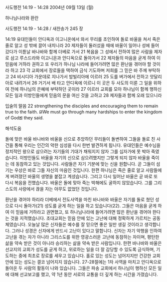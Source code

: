 사도행전 14:19 - 14:28 
2004년 09월 13일 (월)

하나님나라와 환란



사도행전 14:19 - 14:28 / 새찬송가 245 장


14:19 유대인들이 안디옥과 이고니온에서 와서 무리를 초인하여 돌로 바울을 쳐서 죽은 줄로 알고 성 밖에 끌어 내치니라 20 제자들이 둘러섰을 때에 바울이 일어나 성에 들어갔다가 이튿날 바나바와 함께 더베로 가서 21 복음을 그 성에서 전하여 많은 사람을 제자로 삼고 루스드라와 이고니온과 안디옥으로 돌아가서 22 제자들의 마음을 굳게 하여 이 믿음에 거하라 권하고 또 우리가 하나님 나라에 들어가려면 많은 환난을 겪어야 할 것이라 하고 23 각 교회에서 장로들을 택하여 금식 기도하며 저희를 그 믿은 바 주께 부탁하고 24 비시디아 가운데로 지나가서 밤빌리아에 이르러 25 도를 버가에서 전하고 앗달리아로 내려가서 26 거기서 배 타고 안디옥에 이르니 이 곳은 두 사도의 이룬 그 일을 위하여 전에 하나님의 은혜에 부탁하던 곳이라 27 이르러 교회를 모아 하나님이 함께 행하신 모든 일과 이방인들에게 믿음의 문을 여신 것을 고하고 28 제자들과 함께 오래 있으니라

입술의 말씀
22 strengthening the disciples and encouraging them to remain true to the faith. ꡒWe must go through many hardships to enter the kingdom of Godꡓ they said.

해석도움





돌에 맞은 바울
바나바와 바울을 신으로 추앙하던 무리들이 돌변하여 그들을 돌로 친 사건을 통해 우리는 인간의 악한 심성을 다시 한번 발견하게 됩니다. 유대인들은 예수님을 정치적인 왕으로 삼으려는 자기들의 기대가 채워지지 않자 그를 십자가에 못 박아 죽였습니다. 이방인들도 바울을 자기의 신으로 삼으려했지만 그렇게 되지 않자 바울을 죽이는 데 동참하고 있는 것입니다. 사람들은 자기 기분에 맞는 신을 원합니다. 곧 그들이 섬기는 우상은 바로 그들 자신의 마음인 것입니다. 한편 하나님은 죽은 줄로 알고 사람들에게 버려졌던 바울의 생명을 붙잡고 계셨습니다. 그리고 다시 일어난 바울은 곧 바로 또 다시 복음을 전했습니다. 바울은 돌에 맞아 죽는 박해에도 굴하지 않았습니다. 그를 그리스도의 사랑에서 끊을 자는 아무도 없었던 것입니다. 

환난을 겪어야 하리라
더베에서 전도사역을 마친 바나바와 바울은 자기를 돌로 쳤던 성으로 다시 돌아가(21) 성도를 굳게 하는 일을 하고 있습니다(22). 그들은 마음을 굳게 하여 이 믿음에 거하라고 권면했고, 또 하나님나라에 들어가려면 많은 환난을 겪어야 한다는 것을 지적했습니다. 초대교회는 믿음 안에 있는 고난에 대해 정확하게 가르치는 공동체였습니다. 오늘날 많은 신자들은 예수를 잘 믿으면 좋은 일만 생길 것이라고 생각합니다. 그러나 성경은 신자에게 반드시 고난이 있다고 말합니다. 신자는 자기 악행을 인하여 고난을 겪는 자가 아니라 그리스도를 위한 영광스러운 고난에 동참하는 자이며, 평탄한 삶을 약속 받은 것이 아니라 승리하는 삶을 약속 받은 사람입니다. 한편 바나바와 바울은 선교지의 교회가 성도를 굳게 하고, 위로하는 일을 더 잘 감당할 수 있도록 금식하며, 기도하는 중에 최초로 장로를 세우고 있습니다. 홀로 있는 성도는 넘어지지만 건강한 교회 안에 있는 성도는 결코 넘어지지 않습니다. 27-28절에는 1차 사역을 마치고 안디옥으로 돌아온 두 사람의 활동이 나와 있습니다. 그들은 파송 교회에서 하나님이 행하신 모든 일에 대해 선교보고를 했고, 약 1년 동안 서로의 교통을 더 깊게 하는 시간을 가졌습니다.